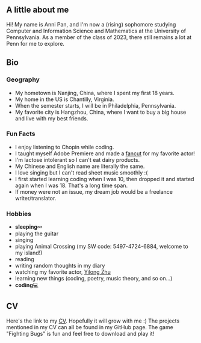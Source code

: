 ## A little about me

Hi! My name is Anni Pan, and I'm now a (rising) sophomore studying Computer and Information Science and Mathematics at the University of Pennsylvania. As a member of the class of 2023, there still remains a lot at Penn for me to explore. 

## Bio

### Geography
* My hometown is Nanjing, China, where I spent my first 18 years.
* My home in the US is Chantilly, Virginia.
* When the semester starts, I will be in Philadelphia, Pennsylvania.
* My favorite city is Hangzhou, China, where I want to buy a big house and live with my best friends.

### Fun Facts
* I enjoy listening to Chopin while coding.
* I taught myself Adobe Premiere and made a [fancut](https://www.bilibili.com/video/BV1xK411s7me?from=search&seid=17706359169206564063) for my favorite actor!
* I'm lactose intolerant so I can't eat dairy products.
* My Chinese and English name are literally the same.
* I love singing but I can't read sheet music smoothly :(
* I first started learning coding when I was 10, then dropped it and started again when I was 18. That's a long time span. 
* If money were not an issue, my dream job would be a freelance writer/translator.

### Hobbies
* **sleeping**💤 
* playing the guitar
* singing
* playing Animal Crossing (my SW code: 5497-4724-6884, welcome to my island!)
* reading
* writing random thoughts in my diary
* watching my favorite actor, [Yilong Zhu](https://zh.wikipedia.org/wiki/%E6%9C%B1%E4%B8%80%E9%BE%99)
* learning new things (coding, poetry, music theory, and so on...)
* **coding**💻

## CV
Here's the link to my [CV](https://drive.google.com/file/d/12zMkByxWa4W5LijwpIpqYFhyCImHagTT/view?usp=sharing). Hopefully it will grow with me :)
The projects mentioned in my CV can all be found in my GitHub page. The game "Fighting Bugs" is fun and feel free to download and play it!

